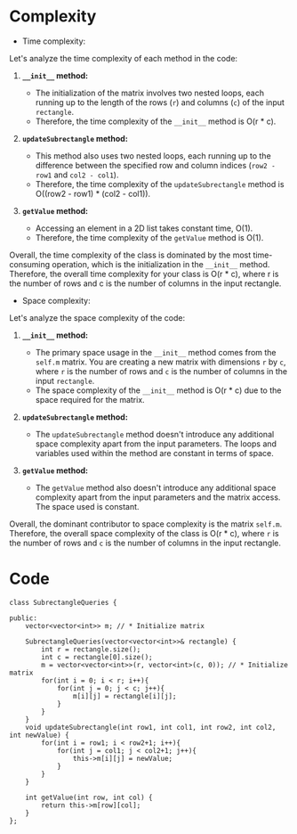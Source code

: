 # Complexity

- Time complexity:
<!-- Add your time complexity here, e.g. $$O(n)$$ -->
Let's analyze the time complexity of each method in the code:

1. **`__init__` method:**
   - The initialization of the matrix involves two nested loops, each running up to the length of the rows (`r`) and columns (`c`) of the input `rectangle`.
   - Therefore, the time complexity of the `__init__` method is O(r * c).

2. **`updateSubrectangle` method:**
   - This method also uses two nested loops, each running up to the difference between the specified row and column indices (`row2 - row1` and `col2 - col1`).
   - Therefore, the time complexity of the `updateSubrectangle` method is O((row2 - row1) * (col2 - col1)).

3. **`getValue` method:**
   - Accessing an element in a 2D list takes constant time, O(1).
   - Therefore, the time complexity of the `getValue` method is O(1).

Overall, the time complexity of the class is dominated by the most time-consuming operation, which is the initialization in the `__init__` method. Therefore, the overall time complexity for your class is O(r * c), where r is the number of rows and c is the number of columns in the input rectangle.

- Space complexity:
<!-- Add your space complexity here, e.g. $$O(n)$$ -->
Let's analyze the space complexity of the code:

1. **`__init__` method:**
   - The primary space usage in the `__init__` method comes from the `self.m` matrix. You are creating a new matrix with dimensions `r` by `c`, where `r` is the number of rows and `c` is the number of columns in the input `rectangle`.
   - The space complexity of the `__init__` method is O(r * c) due to the space required for the matrix.

2. **`updateSubrectangle` method:**
   - The `updateSubrectangle` method doesn't introduce any additional space complexity apart from the input parameters. The loops and variables used within the method are constant in terms of space.

3. **`getValue` method:**
   - The `getValue` method also doesn't introduce any additional space complexity apart from the input parameters and the matrix access. The space used is constant.

Overall, the dominant contributor to space complexity is the matrix `self.m`. Therefore, the overall space complexity of the class is O(r * c), where `r` is the number of rows and `c` is the number of columns in the input rectangle.

# Code

```
class SubrectangleQueries {

public:
    vector<vector<int>> m; // * Initialize matrix

    SubrectangleQueries(vector<vector<int>>& rectangle) {
        int r = rectangle.size();
        int c = rectangle[0].size();
        m = vector<vector<int>>(r, vector<int>(c, 0)); // * Initialize matrix
        for(int i = 0; i < r; i++){
            for(int j = 0; j < c; j++){
                m[i][j] = rectangle[i][j];
            }
        }
    }
    void updateSubrectangle(int row1, int col1, int row2, int col2, int newValue) {
        for(int i = row1; i < row2+1; i++){
            for(int j = col1; j < col2+1; j++){
                this->m[i][j] = newValue;
            }
        }
    }
    
    int getValue(int row, int col) {
        return this->m[row][col];
    }
};

```
